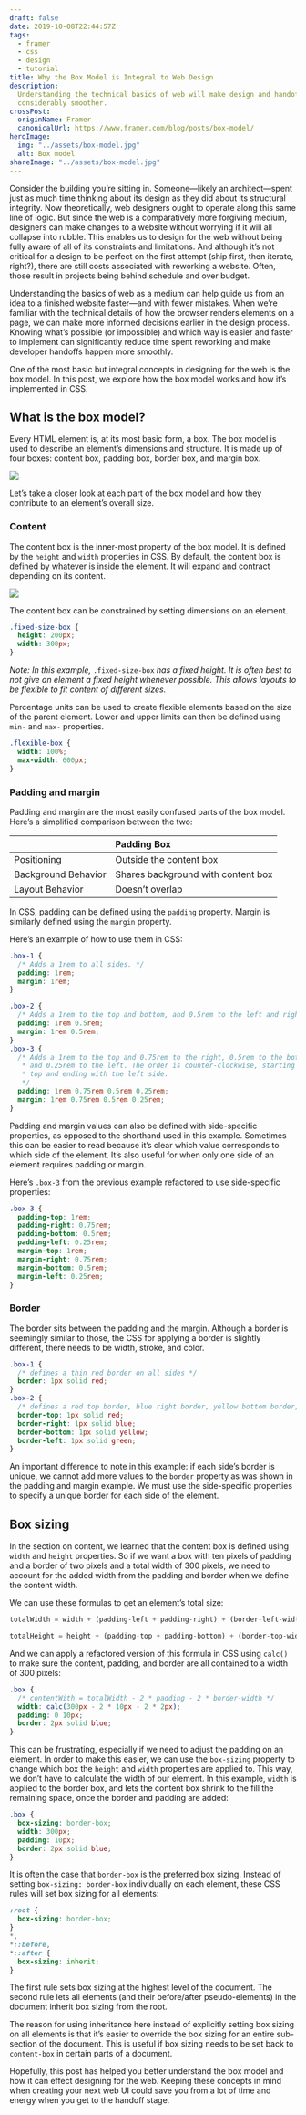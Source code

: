 ```yaml
---
draft: false
date: 2019-10-08T22:44:57Z
tags:
  - framer
  - css
  - design
  - tutorial
title: Why the Box Model is Integral to Web Design
description:
  Understanding the technical basics of web will make design and handoff
  considerably smoother.
crossPost:
  originName: Framer
  canonicalUrl: https://www.framer.com/blog/posts/box-model/
heroImage:
  img: "../assets/box-model.jpg"
  alt: Box model
shareImage: "../assets/box-model.jpg"
---
```


Consider the building you’re sitting in. Someone—likely an architect—spent just as much time thinking about its design as they did about its structural integrity. Now theoretically, web designers ought to operate along this same line of logic. But since the web is a comparatively more forgiving medium, designers can make changes to a website without worrying if it will all collapse into rubble. This enables us to design for the web without being fully aware of all of its constraints and limitations. And although it’s not critical for a design to be perfect on the first attempt (ship first, then iterate, right?), there are still costs associated with reworking a website. Often, those result in projects being behind schedule and over budget.

Understanding the basics of web as a medium can help guide us from an idea to a finished website faster—and with fewer mistakes. When we’re familiar with the technical details of how the browser renders elements on a page, we can make more informed decisions earlier in the design process. Knowing what’s possible (or impossible) and which way is easier and faster to implement can significantly reduce time spent reworking and make developer handoffs happen more smoothly.

One of the most basic but integral concepts in designing for the web is the box model. In this post, we explore how the box model works and how it’s implemented in CSS.

## What is the box model?

Every HTML element is, at its most basic form, a box. The box model is used to describe an element’s dimensions and structure. It is made up of four boxes: content box, padding box, border box, and margin box.

![](https://d33wubrfki0l68.cloudfront.net/199de8f6024204f7ada6772197a3e0d90882d05e/b0fac/static/blog/posts/box-model/box-model.jpg)

Let’s take a closer look at each part of the box model and how they contribute to an element’s overall size.

### Content

The content box is the inner-most property of the box model. It is defined by the `height` and `width` properties in CSS. By default, the content box is defined by whatever is inside the element. It will expand and contract depending on its content.

![](https://d33wubrfki0l68.cloudfront.net/b406fcd640feaa82b2416e397a8d4e35b0960ee2/f292f/static/blog/posts/box-model/content.jpg)

The content box can be constrained by setting dimensions on an element.

```css
.fixed-size-box {
  height: 200px;
  width: 300px;
}
```

_Note: In this example,_ `.fixed-size-box` _has a fixed height. It is often best to not give an element a fixed height whenever possible. This allows layouts to be flexible to fit content of different sizes._

Percentage units can be used to create flexible elements based on the size of the parent element. Lower and upper limits can then be defined using `min-` and `max-` properties.

```css
.flexible-box {
  width: 100%;
  max-width: 600px;
}
```

### Padding and margin

Padding and margin are the most easily confused parts of the box model. Here’s a simplified comparison between the two:

|                     | Padding Box                        |
| ------------------- | :--------------------------------- |
| Positioning         | Outside the content box            |
| Background Behavior | Shares background with content box |
| Layout Behavior     | Doesn’t overlap                    |

In CSS, padding can be defined using the `padding` property. Margin is similarly defined using the `margin` property.

Here’s an example of how to use them in CSS:

```css
.box-1 {
  /* Adds a 1rem to all sides. */
  padding: 1rem;
  margin: 1rem;
}

.box-2 {
  /* Adds a 1rem to the top and bottom, and 0.5rem to the left and right. */
  padding: 1rem 0.5rem;
  margin: 1rem 0.5rem;
}
.box-3 {
  /* Adds a 1rem to the top and 0.75rem to the right, 0.5rem to the bottom,
   * and 0.25rem to the left. The order is counter-clockwise, starting with the
   * top and ending with the left side.
   */
  padding: 1rem 0.75rem 0.5rem 0.25rem;
  margin: 1rem 0.75rem 0.5rem 0.25rem;
}
```

Padding and margin values can also be defined with side-specific properties, as opposed to the shorthand used in this example. Sometimes this can be easier to read because it’s clear which value corresponds to which side of the element. It’s also useful for when only one side of an element requires padding or margin.

Here’s `.box-3` from the previous example refactored to use side-specific properties:

```css
.box-3 {
  padding-top: 1rem;
  padding-right: 0.75rem;
  padding-bottom: 0.5rem;
  padding-left: 0.25rem;
  margin-top: 1rem;
  margin-right: 0.75rem;
  margin-bottom: 0.5rem;
  margin-left: 0.25rem;
}
```

### Border

The border sits between the padding and the margin. Although a border is seemingly similar to those, the CSS for applying a border is slightly different, there needs to be width, stroke, and color.

```css
.box-1 {
  /* defines a thin red border on all sides */
  border: 1px solid red;
}
.box-2 {
  /* defines a red top border, blue right border, yellow bottom border, and green left border. */
  border-top: 1px solid red;
  border-right: 1px solid blue;
  border-bottom: 1px solid yellow;
  border-left: 1px solid green;
}
```

An important difference to note in this example: if each side’s border is unique, we cannot add more values to the `border` property as was shown in the padding and margin example. We must use the side-specific properties to specify a unique border for each side of the element.

## Box sizing

In the section on content, we learned that the content box is defined using `width` and `height` properties. So if we want a box with ten pixels of padding and a border of two pixels and a total width of 300 pixels, we need to account for the added width from the padding and border when we define the content width.

We can use these formulas to get an element’s total size:

```py
totalWidth = width + (padding-left + padding-right) + (border-left-width + border-right-width)

totalHeight = height + (padding-top + padding-bottom) + (border-top-width + border-bottom-width)
```

And we can apply a refactored version of this formula in CSS using `calc()` to make sure the content, padding, and border are all contained to a width of 300 pixels:

```css
.box {
  /* contentWith = totalWidth - 2 * padding - 2 * border-width */
  width: calc(300px - 2 * 10px - 2 * 2px);
  padding: 0 10px;
  border: 2px solid blue;
}
```

This can be frustrating, especially if we need to adjust the padding on an element. In order to make this easier, we can use the `box-sizing` property to change which box the `height` and `width` properties are applied to. This way, we don’t have to calculate the width of our element. In this example, `width` is applied to the border box, and lets the content box shrink to the fill the remaining space, once the border and padding are added:

```css
.box {
  box-sizing: border-box;
  width: 300px;
  padding: 10px;
  border: 2px solid blue;
}
```

It is often the case that `border-box` is the preferred box sizing. Instead of setting `box-sizing: border-box` individually on each element, these CSS rules will set box sizing for all elements:

```css
:root {
  box-sizing: border-box;
}
*,
*::before,
*::after {
  box-sizing: inherit;
}
```

The first rule sets box sizing at the highest level of the document. The second rule lets all elements (and their before/after pseudo-elements) in the document inherit box sizing from the root.

The reason for using inheritance here instead of explicitly setting box sizing on all elements is that it’s easier to override the box sizing for an entire sub-section of the document. This is useful if box sizing needs to be set back to `content-box` in certain parts of a document.

Hopefully, this post has helped you better understand the box model and how it can effect designing for the web. Keeping these concepts in mind when creating your next web UI could save you from a lot of time and energy when you get to the handoff stage.
